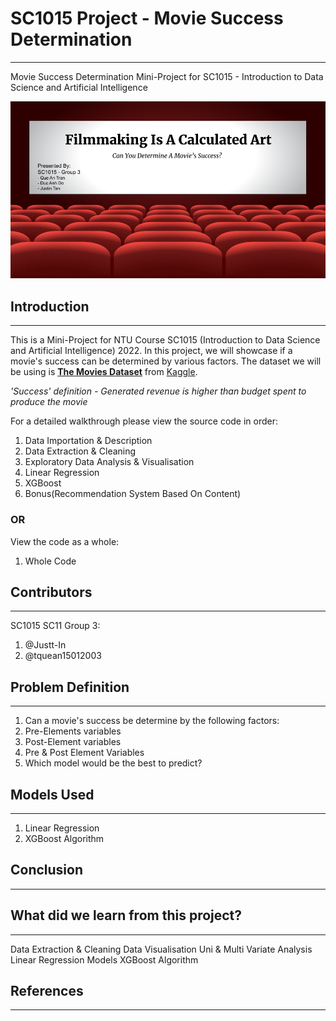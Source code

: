 # SC1015 Project - Movie Success Determination
***
Movie Success Determination Mini-Project for SC1015 - Introduction to Data Science and Artificial Intelligence

![](https://github.com/SC11-Grp3/SC1015-Movie-Success/blob/main/main.png)

## Introduction
***
This is a Mini-Project for NTU Course SC1015 (Introduction to Data Science and Artificial Intelligence) 2022. In this project, we will showcase if a movie's success can be determined by various factors. The dataset we will be using is [**The Movies Dataset**](https://www.kaggle.com/datasets/rounakbanik/the-movies-dataset) from [Kaggle](https://www.kaggle.com/).

*'Success' definition - Generated revenue is higher than budget spent to produce the movie*

For a detailed walkthrough please view the source code in order:
1. Data Importation & Description
2. Data Extraction & Cleaning
3. Exploratory Data Analysis & Visualisation
4. Linear Regression
5. XGBoost
6. Bonus(Recommendation System Based On Content)

### OR

View the code as a whole:
1. Whole Code

## Contributors
***
SC1015 SC11 Group 3:
1. @Justt-In
2. @tquean15012003

## Problem Definition
***
1. Can a movie's success be determine by the following factors:
 1. Pre-Elements variables
 2. Post-Element variables
 3. Pre & Post Element Variables
2. Which model would be the best to predict?

## Models Used
***
1. Linear Regression
2. XGBoost Algorithm

## Conclusion
***

## What did we learn from this project?
***

Data Extraction & Cleaning
Data Visualisation
Uni & Multi Variate Analysis
Linear Regression Models
XGBoost Algorithm

## References
***
